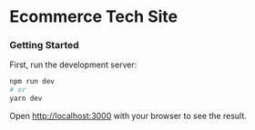 <h1>Ecommerce Tech Site</h1>

<h3>Getting Started</h3>

First, run the development server:

```bash
npm run dev
# or
yarn dev
```

Open [http://localhost:3000](http://localhost:3000) with your browser to see the result.
